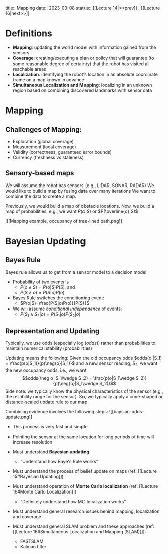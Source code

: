 title:: Mapping
date:: 2023-03-08
status:: 
[[Lecture 14|<<prev]] | [[Lecture 16|next>>]]

# Definitions

- **Mapping**: updating the world model with information gained from the sensors
- **Coverage**: creating/executing a plan or policy that will guarantee (to some reasonable degree of certainty) that the robot has visited all reachable areas
- **Localization**: identifying the robot’s location in an absolute coordinate frame on a map known in advance
- **Simultaneous Localization and Mapping**: localizing in an unknown region based on combining discovered landmarks with sensor data

# Mapping

## Challenges of Mapping:
- Exploration (global coverage)
- Measurement (local coverage)
- Validity (correctness, guaranteed error bounds)
- Currency (freshness vs staleness)

## Sensory-based maps
We will assume the robot has sensors (e.g., LIDAR, SONAR, RADAR)
We would like to build a map by fusing data over many iterations
We want to combine the data to create a map.

Previously, we would build a map of obstacle locations.
Now, we build a map of probabilities, e.g., we want $P(o|S)$ or $P(\overline{o}|S)$ 

![[Mapping example, occupancy of tree-lined path.png]]

# Bayesian Updating
## Bayes Rule
Bayes rule allows us to get from a sensor model to a decision model.
- Probability of two events is 
	- $P(o\wedge S)=P(o|S)P(S)$, and
	- $P(S\wedge o)=P(S|o)P(o)$
- Bayes Rule switches the conditioning event:
	- $P(o|S)=\frac{P(S|o)P(o)}{P(S)}$
- We will assume *conditional Independence* of events: 
	- $P(S_1\wedge S_2|o) = P(S_1|o)P(S_2|o)$

## Representation and Updating
Typically, we use odds (especially $\log(odds)$) rather than probabilities to maintain numerical stability (probabilities)

Updating means the following: Given the old occupancy odds $odds(o |S_1) = \frac{p(o|S_1)}{p(\neg{o}|S_1)}$ and a new sensor reading, $S_2$, we want the new occupancy odds, i.e., we want $$odds(\neg o |S_1\wedge S_2) = \frac{p(o|S_1\wedge S_2)}{p(\neg{o}|S_1\wedge S_2)}$$
Side note: we typically know the physical characteristics of the sensor (e.g., the reliability range for the sensor). So, we typically apply a cone-shaped or distance-scaled update rule to our map.

Combining evidence involves the following steps:
![[baysian-odds-update.png]]
- This process is very fast and simple
- Pointing the sensor at the same location for long periods of time will increase resolution


- Must understand **Bayesian updating**
	- "Understand how Baye's Rule works"
- Must understand the process of belief update on maps (ref: [[Lecture 15#Bayesian Updating]])
- Must understand operation of **Monte Carlo localization** (ref: [[Lecture 16#Monte Carlo Localization]])
	- "Definitely understand how MC localization works"
- Must understand general research issues behind mapping, localization and coverage
- Must understand general SLAM problem and these approaches (ref: [[Lecture 16#Simultaneous Localization and Mapping (SLAM)]]):
	- FASTSLAM
	- Kalman filter